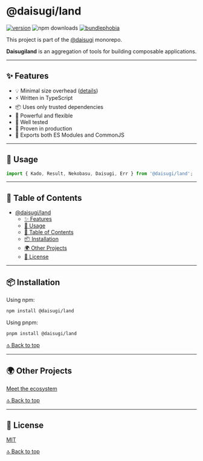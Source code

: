 # @daisugi/land

[![version](https://img.shields.io/npm/v/@daisugi/nekobasu.svg)](https://www.npmjs.com/package/@daisugi/nekobasu)
![npm downloads](https://img.shields.io/npm/dm/@daisugi/nekobasu)
[![bundlephobia](https://badgen.net/bundlephobia/minzip/@daisugi/nekobasu)](https://bundlephobia.com/result?p=@daisugi/nekobasu)

This project is part of the [@daisugi](https://github.com/daisugiland/daisugi) monorepo.

**Daisugiland** is an aggregation of tools for building composable applications.

---

## ✨ Features

- 💡 Minimal size overhead ([details](https://bundlephobia.com/result?p=@daisugi/land))
- ⚡️ Written in TypeScript
- 📦 Uses only trusted dependencies
- 🔨 Powerful and flexible
- 🧪 Well tested
- 🤝 Proven in production
- 🔀 Exports both ES Modules and CommonJS

---

## 🚀 Usage

```js
import { Kado, Result, Nekobasu, Daisugi, Err } from '@daisugi/land';
```

---

## 📖 Table of Contents

- [@daisugi/land](#daisugiland)
  - [✨ Features](#-features)
  - [🚀 Usage](#-usage)
  - [📖 Table of Contents](#-table-of-contents)
  - [📦 Installation](#-installation)
  - [🌍 Other Projects](#-other-projects)
  - [📜 License](#-license)

---

## 📦 Installation

Using npm:

```sh
npm install @daisugi/land
```

Using pnpm:

```sh
pnpm install @daisugi/land
```

[:top: Back to top](#table-of-contents)

---

## 🌍 Other Projects

[Meet the ecosystem](../../README.md)

[:top: Back to top](#table-of-contents)

---

## 📜 License

[MIT](../../LICENSE)

[:top: Back to top](#table-of-contents)
